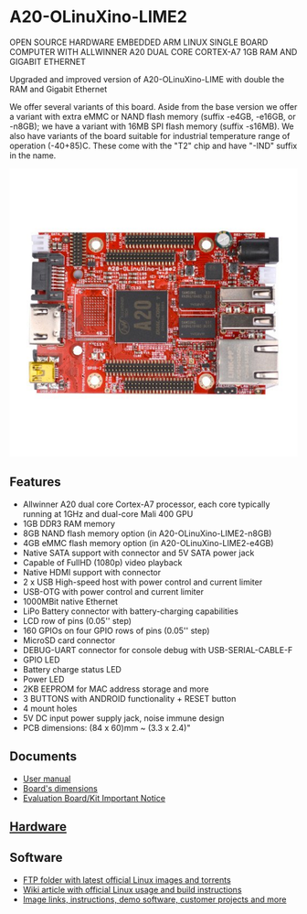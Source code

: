 # A20-OLinuXino-LIME2

OPEN SOURCE HARDWARE EMBEDDED ARM LINUX SINGLE BOARD COMPUTER WITH ALLWINNER A20 DUAL CORE CORTEX-A7 1GB RAM AND GIGABIT ETHERNET

Upgraded and improved version of A20-OLinuXino-LIME with double the RAM and Gigabit Ethernet

We offer several variants of this board.
Aside from the base version we offer a variant with extra eMMC or NAND flash memory (suffix -e4GB, -e16GB, or -n8GB);
we have a variant with 16MB SPI flash memory (suffix -s16MB).
We also have variants of the board suitable for industrial temperature range of operation (-40+85)C.
These come with the "T2" chip and have "-IND" suffix in the name.

![A20-OLinuXino-LIME2 Top](hardware/images/A20-OLinuXino-LIME2-1.jpg "A20-OLinuXino-LIME2 Top View")

## Features

- Allwinner A20 dual core Cortex-A7 processor, each core typically running at 1GHz and dual-core Mali 400 GPU
- 1GB DDR3 RAM memory
- 8GB NAND flash memory option (in A20-OLinuXino-LIME2-n8GB)
- 4GB eMMC flash memory option (in A20-OLinuXino-LIME2-e4GB)
- Native SATA support with connector and 5V SATA power jack
- Capable of FullHD (1080p) video playback 
- Native HDMI support with connector
- 2 x USB High-speed host with power control and current limiter
- USB-OTG with power control and current limiter
- 1000MBit native Ethernet
- LiPo Battery connector with battery-charging capabilities
- LCD row of pins (0.05'' step)
- 160 GPIOs on four GPIO rows of pins (0.05'' step)
- MicroSD card connector
- DEBUG-UART connector for console debug with USB-SERIAL-CABLE-F
- GPIO LED
- Battery charge status LED
- Power LED
- 2KB EEPROM for MAC address storage and more
- 3 BUTTONS with ANDROID functionality + RESET button
- 4 mount holes
- 5V DC input power supply jack, noise immune design
- PCB dimensions: (84 x 60)mm ~ (3.3 x 2.4)"

## Documents

- [User manual](manuals/A20-OLinuXino-LIME2-UM.pdf)
- [Board's dimensions](hardware/images/dimensions_A20_lime2.png)
- [Evaluation Board/Kit Important Notice](../../../resources/Evaluation-Board-Notice.md)

## [Hardware](hardware/Technical.md)

## Software

- [FTP folder with latest official Linux images and torrents](ftp://staging.olimex.com/Allwinner_Images/A20-OLinuXino/)
- [Wiki article with official Linux usage and build instructions](https://www.olimex.com/wiki/ArmbianHowTo)
- [Image links, instructions, demo software, customer projects and more](https://www.olimex.com/wiki/A20-OLinuXino-LIME2)